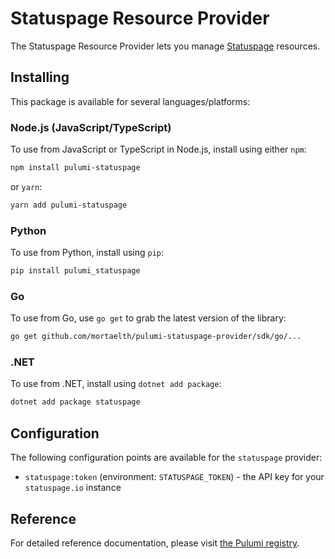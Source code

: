 # Statuspage Resource Provider

The Statuspage Resource Provider lets you manage [Statuspage](http://statuspage.io) resources.

## Installing

This package is available for several languages/platforms:

### Node.js (JavaScript/TypeScript)

To use from JavaScript or TypeScript in Node.js, install using either `npm`:

```bash
npm install pulumi-statuspage
```

or `yarn`:

```bash
yarn add pulumi-statuspage
```

### Python

To use from Python, install using `pip`:

```bash
pip install pulumi_statuspage
```

### Go

To use from Go, use `go get` to grab the latest version of the library:

```bash
go get github.com/mortaelth/pulumi-statuspage-provider/sdk/go/...
```

### .NET

To use from .NET, install using `dotnet add package`:

```bash
dotnet add package statuspage
```

## Configuration

The following configuration points are available for the `statuspage` provider:

- `statuspage:token` (environment: `STATUSPAGE_TOKEN`) - the API key for your `statuspage.io` instance

## Reference

For detailed reference documentation, please visit [the Pulumi registry](https://www.pulumi.com/registry/packages/statuspage/api-docs/).
